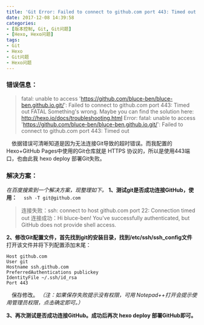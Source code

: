 ```yaml
---
title: 'Git Error: Failed to connect to github.com port 443: Timed out'
date: 2017-12-08 14:39:58
categories:
- [版本控制, Git, Git问题]
- [Hexo, Hexo问题]
tags:
- Git
- Hexo
- Git问题
- Hexo问题
---
```

### 错误信息：
> fatal: unable to access 'https://github.com/bluce-ben/bluce-ben.github.io.git/': Failed to connect to github.com port 443: Timed out
> FATAL Something's wrong. Maybe you can find the solution here: http://hexo.io/docs/troubleshooting.html
> Error: fatal: unable to access 'https://github.com/bluce-ben/bluce-ben.github.io.git/': Failed to connect to github.com port 443: Timed out
<!--more-->
　依据错误可清晰知道是因为无法连接Git导致的超时错误。而我配置的Hexo+GitHub Pages中使用的Git仓库就是 HTTPS 协议的，所以是使用443端口，也由此我 hexo deploy 部署Git失败。

### 解决方案：
*在百度搜索到一个解决方案，现整理如下。*
**1、测试git是否成功连接GitHub，使用：**
　`ssh -T git@github.com`
> 连接失败：ssh: connect to host github.com port 22: Connection timed out
> 连接成功：Hi bluce-ben! You've successfully authenticated, but GitHub does not provide shell access.

**2、修改Git配置文件，首先找到git的安装目录，找到/etc/ssh/ssh_config文件**
　打开该文件并将下列配置添加末尾：
```
Host github.com
User git
Hostname ssh.github.com
PreferredAuthentications publickey
IdentityFile ~/.ssh/id_rsa
Port 443
```
　保存修改。
*（注：如果保存失败提示没有权限，可用 Notepad++打开会提示使用管理员权限，点击确定即可。）*

**3、再次测试是否成功连接GitHub。成功后再次 hexo deploy 部署GitHub即可。**